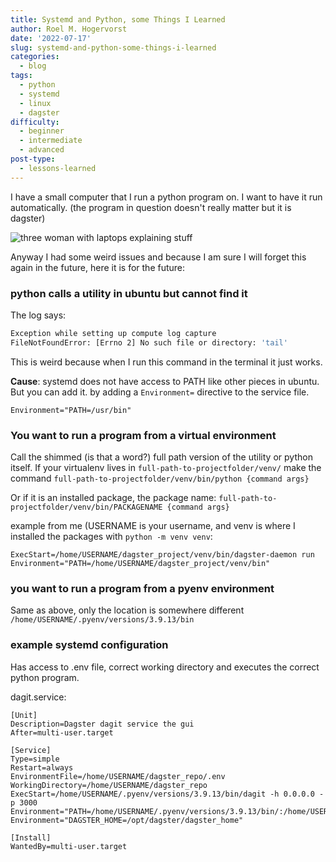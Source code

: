 ```yaml
---
title: Systemd and Python, some Things I Learned
author: Roel M. Hogervorst
date: '2022-07-17'
slug: systemd-and-python-some-things-i-learned
categories:
  - blog
tags:
  - python
  - systemd
  - linux
  - dagster
difficulty:
  - beginner
  - intermediate
  - advanced
post-type:
  - lessons-learned
---
```


I have a small computer that I run a python program on. I want to have it run automatically. (the program in question doesn't really matter but it is dagster)

![](/images/wocintech.jpg "three woman with laptops explaining stuff")

Anyway I had some weird issues and because I am sure I will forget this again in the future, here it is for the future:


### python calls a utility in ubuntu but cannot find it
The log says:

```bash
Exception while setting up compute log capture
FileNotFoundError: [Errno 2] No such file or directory: 'tail'
```

This is weird because when I run this command in the terminal it just works.

**Cause**: systemd does not have access to PATH like other pieces in ubuntu.
But you can add it.  by adding a `Environment=` directive to the service file.

```
Environment="PATH=/usr/bin"
```

### You want to run a program from a virtual environment
Call the shimmed (is that a word?) full path version of the utility or python itself.
If your virtualenv lives in `full-path-to-projectfolder/venv/` make the command `full-path-to-projectfolder/venv/bin/python {command args}`

Or if it is an installed package, the package name: `full-path-to-projectfolder/venv/bin/PACKAGENAME {command args}`

example from me (USERNAME is your username, and venv is where I installed the packages with `python -m venv venv`:

```
ExecStart=/home/USERNAME/dagster_project/venv/bin/dagster-daemon run
Environment="PATH=/home/USERNAME/dagster_project/venv/bin"
```


### you want to run a program from a pyenv environment
Same as above, only the location is somewhere different
`/home/USERNAME/.pyenv/versions/3.9.13/bin`



### example systemd configuration

Has access to .env file, correct working directory and executes the correct python program. 

dagit.service:

```
[Unit]
Description=Dagster dagit service the gui
After=multi-user.target

[Service]
Type=simple
Restart=always
EnvironmentFile=/home/USERNAME/dagster_repo/.env
WorkingDirectory=/home/USERNAME/dagster_repo
ExecStart=/home/USERNAME/.pyenv/versions/3.9.13/bin/dagit -h 0.0.0.0 -p 3000 
Environment="PATH=/home/USERNAME/.pyenv/versions/3.9.13/bin/:/home/USERNAME/.local/bin:/usr/bin"
Environment="DAGSTER_HOME=/opt/dagster/dagster_home"

[Install]
WantedBy=multi-user.target

```

